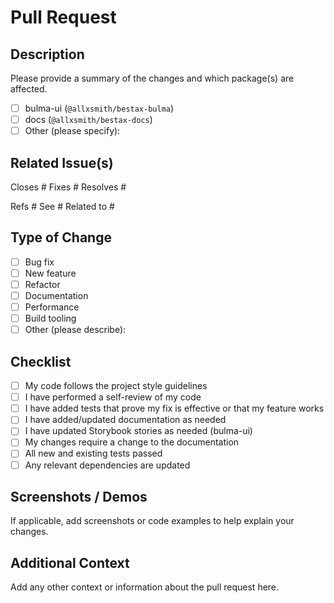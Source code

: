 # Pull Request

## Description

Please provide a summary of the changes and which package(s) are affected.

- [ ] bulma-ui (`@allxsmith/bestax-bulma`)
- [ ] docs (`@allxsmith/bestax-docs`)
- [ ] Other (please specify):

## Related Issue(s)

Closes #
Fixes #
Resolves #

Refs #
See #
Related to #

## Type of Change

- [ ] Bug fix
- [ ] New feature
- [ ] Refactor
- [ ] Documentation
- [ ] Performance
- [ ] Build tooling
- [ ] Other (please describe):

## Checklist

- [ ] My code follows the project style guidelines
- [ ] I have performed a self-review of my code
- [ ] I have added tests that prove my fix is effective or that my feature works
- [ ] I have added/updated documentation as needed
- [ ] I have updated Storybook stories as needed (bulma-ui)
- [ ] My changes require a change to the documentation
- [ ] All new and existing tests passed
- [ ] Any relevant dependencies are updated

## Screenshots / Demos

If applicable, add screenshots or code examples to help explain your changes.

## Additional Context

Add any other context or information about the pull request here.
